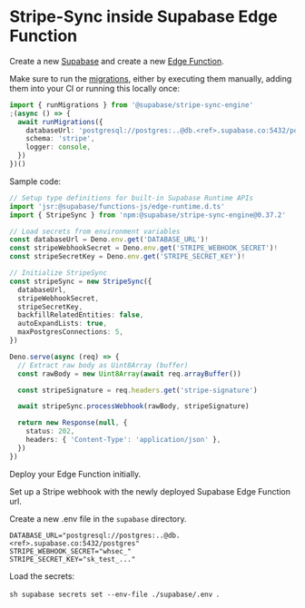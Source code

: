 # Stripe-Sync inside Supabase Edge Function

Create a new [Supabase](https://supabase.com) and create a new [Edge Function](https://supabase.com/docs/guides/functions/quickstart).

Make sure to run the [migrations](./packages/sync-engine/src/database/migrations/), either by executing them manually, adding them into your CI or running this locally once:

```ts
import { runMigrations } from '@supabase/stripe-sync-engine'
;(async () => {
  await runMigrations({
    databaseUrl: 'postgresql://postgres:..@db.<ref>.supabase.co:5432/postgre',
    schema: 'stripe',
    logger: console,
  })
})()
```

Sample code:

```ts
// Setup type definitions for built-in Supabase Runtime APIs
import 'jsr:@supabase/functions-js/edge-runtime.d.ts'
import { StripeSync } from 'npm:@supabase/stripe-sync-engine@0.37.2'

// Load secrets from environment variables
const databaseUrl = Deno.env.get('DATABASE_URL')!
const stripeWebhookSecret = Deno.env.get('STRIPE_WEBHOOK_SECRET')!
const stripeSecretKey = Deno.env.get('STRIPE_SECRET_KEY')!

// Initialize StripeSync
const stripeSync = new StripeSync({
  databaseUrl,
  stripeWebhookSecret,
  stripeSecretKey,
  backfillRelatedEntities: false,
  autoExpandLists: true,
  maxPostgresConnections: 5,
})

Deno.serve(async (req) => {
  // Extract raw body as Uint8Array (buffer)
  const rawBody = new Uint8Array(await req.arrayBuffer())

  const stripeSignature = req.headers.get('stripe-signature')

  await stripeSync.processWebhook(rawBody, stripeSignature)

  return new Response(null, {
    status: 202,
    headers: { 'Content-Type': 'application/json' },
  })
})
```

Deploy your Edge Function initially.

Set up a Stripe webhook with the newly deployed Supabase Edge Function url.

Create a new .env file in the `supabase` directory.

```.env
DATABASE_URL="postgresql://postgres:..@db.<ref>.supabase.co:5432/postgres"
STRIPE_WEBHOOK_SECRET="whsec_"
STRIPE_SECRET_KEY="sk_test_..."
```

Load the secrets:

`sh
supabase secrets set --env-file ./supabase/.env
`.
